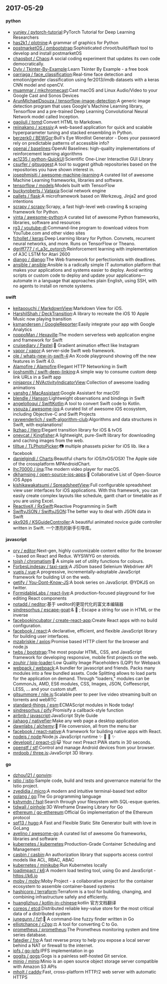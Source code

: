 ## 2017-05-29

#### python
* [yunjey / pytorch-tutorial](https://github.com/yunjey/pytorch-tutorial):PyTorch Tutorial for Deep Learning Researchers
* [has2k1 / plotnine](https://github.com/has2k1/plotnine):A grammar of graphics for Python
* [postmarketOS / pmbootstrap](https://github.com/postmarketOS/pmbootstrap):Sophisticated chroot/build/flash tool to develop and install postmarketOS
* [chaosbot / Chaos](https://github.com/chaosbot/Chaos):A social coding experiment that updates its own code democratically.
* [Dvlv / Tkinter-By-Example](https://github.com/Dvlv/Tkinter-By-Example):Learn Tkinter By Example - a free book
* [oarriaga / face_classification](https://github.com/oarriaga/face_classification):Real-time face detection and emotion/gender classification using fer2013/imdb datasets with a keras CNN model and openCV.
* [muammar / mkchromecast](https://github.com/muammar/mkchromecast):Cast macOS and Linux Audio/Video to your Google Cast and Sonos Devices
* [ArunMichaelDsouza / tensorflow-image-detection](https://github.com/ArunMichaelDsouza/tensorflow-image-detection):A generic image detection program that uses Google's Machine Learning library, Tensorflow and a pre-trained Deep Learning Convolutional Neural Network model called Inception.
* [gaojiuli / tomd](https://github.com/gaojiuli/tomd):Convert HTML to Markdown.
* [reiinakano / xcessiv](https://github.com/reiinakano/xcessiv):A web-based application for quick and scalable hyperparameter tuning and stacked ensembling in Python.
* [berzerk0 / BEWGor](https://github.com/berzerk0/BEWGor):Bull's Eye Wordlist Generator - Does your password rely on predictable patterns of accessible info?
* [openai / baselines](https://github.com/openai/baselines):OpenAI Baselines: high-quality implementations of reinforcement learning algorithms
* [ac1235 / python-QuickUI](https://github.com/ac1235/python-QuickUI):Scientific One-Liner Interactive GUI Library
* [csurfer / gitsuggest](https://github.com/csurfer/gitsuggest):A tool to suggest github repositories based on the repositories you have shown interest in.
* [josephmisiti / awesome-machine-learning](https://github.com/josephmisiti/awesome-machine-learning):A curated list of awesome Machine Learning frameworks, libraries and software.
* [tensorflow / models](https://github.com/tensorflow/models):Models built with TensorFlow
* [buckyroberts / Vataxia](https://github.com/buckyroberts/Vataxia):Social network engine
* [pallets / flask](https://github.com/pallets/flask):A microframework based on Werkzeug, Jinja2 and good intentions
* [scrapy / scrapy](https://github.com/scrapy/scrapy):Scrapy, a fast high-level web crawling & scraping framework for Python.
* [vinta / awesome-python](https://github.com/vinta/awesome-python):A curated list of awesome Python frameworks, libraries, software and resources
* [rg3 / youtube-dl](https://github.com/rg3/youtube-dl):Command-line program to download videos from YouTube.com and other video sites
* [fchollet / keras](https://github.com/fchollet/keras):Deep Learning library for Python. Convnets, recurrent neural networks, and more. Runs on TensorFlow or Theano.
* [dgriff777 / rl_a3c_pytorch](https://github.com/dgriff777/rl_a3c_pytorch):Reinforcement learning with implementation of A3C LSTM for Atari 2600
* [django / django](https://github.com/django/django):The Web framework for perfectionists with deadlines.
* [ansible / ansible](https://github.com/ansible/ansible):Ansible is a radically simple IT automation platform that makes your applications and systems easier to deploy. Avoid writing scripts or custom code to deploy and update your applications— automate in a language that approaches plain English, using SSH, with no agents to install on remote systems.

#### swift
* [keitaoouchi / MarkdownView](https://github.com/keitaoouchi/MarkdownView):Markdown View for iOS.
* [HarshilShah / DeckTransition](https://github.com/HarshilShah/DeckTransition):A library to recreate the iOS 10 Apple Music now playing transition
* [ksmandersen / GoogleReporter](https://github.com/ksmandersen/GoogleReporter):Easily integrate your app with Google Analytics
* [noppoMan / Hexaville](https://github.com/noppoMan/Hexaville):The modern serverless web application engine and framework for Swift
* [cruisediary / Pastel](https://github.com/cruisediary/Pastel):🎨 Gradient animation effect like Instagram
* [vapor / vapor](https://github.com/vapor/vapor):A server-side Swift web framework.
* [ole / whats-new-in-swift-4](https://github.com/ole/whats-new-in-swift-4):An Xcode playground showing off the new features in Swift 4.0.
* [Alamofire / Alamofire](https://github.com/Alamofire/Alamofire):Elegant HTTP Networking in Swift
* [ijoshsmith / swift-deep-linking](https://github.com/ijoshsmith/swift-deep-linking):A simple way to consume custom deep link URLs in a Swift app
* [ninjaprox / NVActivityIndicatorView](https://github.com/ninjaprox/NVActivityIndicatorView):Collection of awesome loading animations
* [vanshg / MacAssistant](https://github.com/vanshg/MacAssistant):Google Assistant for macOS!
* [blendle / Hanson](https://github.com/blendle/Hanson):Lightweight observations and bindings in Swift
* [angelolloqui / SwiftKotlin](https://github.com/angelolloqui/SwiftKotlin):A tool to convert Swift code to Kotlin.
* [vsouza / awesome-ios](https://github.com/vsouza/awesome-ios):A curated list of awesome iOS ecosystem, including Objective-C and Swift Projects
* [raywenderlich / swift-algorithm-club](https://github.com/raywenderlich/swift-algorithm-club):Algorithms and data structures in Swift, with explanations!
* [lkzhao / Hero](https://github.com/lkzhao/Hero):Elegant transition library for iOS & tvOS
* [onevcat / Kingfisher](https://github.com/onevcat/Kingfisher):A lightweight, pure-Swift library for downloading and caching images from the web.
* [tilltue / TLPhotoPicker](https://github.com/tilltue/TLPhotoPicker):📷 multiple phassets picker for iOS lib. like a facebook
* [danielgindi / Charts](https://github.com/danielgindi/Charts):Beautiful charts for iOS/tvOS/OSX! The Apple side of the crossplatform MPAndroidChart.
* [lhc70000 / iina](https://github.com/lhc70000/iina):The modern video player for macOS.
* [dkhamsing / open-source-ios-apps](https://github.com/dkhamsing/open-source-ios-apps):📱 Collaborative List of Open-Source iOS Apps
* [kishikawakatsumi / SpreadsheetView](https://github.com/kishikawakatsumi/SpreadsheetView):Full configurable spreadsheet view user interfaces for iOS applications. With this framework, you can easily create complex layouts like schedule, gantt chart or timetable as if you are using Excel.
* [ReactiveX / RxSwift](https://github.com/ReactiveX/RxSwift):Reactive Programming in Swift
* [SwiftyJSON / SwiftyJSON](https://github.com/SwiftyJSON/SwiftyJSON):The better way to deal with JSON data in Swift
* [skx926 / KSGuideController](https://github.com/skx926/KSGuideController):A beautiful animated novice guide controller written in Swift. 一个漂亮的新手引导库。

#### javascript
* [ory / editor](https://github.com/ory/editor):Next-gen, highly customizable content editor for the browser - based on React and Redux. WYSIWYG on steroids.
* [toish / chromatism](https://github.com/toish/chromatism):🌈 A simple set of utility functions for colours.
* [ForbesLindesay / taxi-rank](https://github.com/ForbesLindesay/taxi-rank):A JSDom based Selenium Webdriver API
* [vuejs / vue](https://github.com/vuejs/vue):A progressive, incrementally-adoptable JavaScript framework for building UI on the web.
* [getify / You-Dont-Know-JS](https://github.com/getify/You-Dont-Know-JS):A book series on JavaScript. @YDKJS on twitter.
* [FormidableLabs / react-live](https://github.com/FormidableLabs/react-live):A production-focused playground for live editing React components
* [notadd / neditor](https://github.com/notadd/neditor):基于 ueditor的更现代化的富文本编辑器
* [sindresorhus / escape-goat](https://github.com/sindresorhus/escape-goat):& 🐐 ; Escape a string for use in HTML or the inverse
* [facebookincubator / create-react-app](https://github.com/facebookincubator/create-react-app):Create React apps with no build configuration.
* [facebook / react](https://github.com/facebook/react):A declarative, efficient, and flexible JavaScript library for building user interfaces.
* [mzabriskie / axios](https://github.com/mzabriskie/axios):Promise based HTTP client for the browser and node.js
* [twbs / bootstrap](https://github.com/twbs/bootstrap):The most popular HTML, CSS, and JavaScript framework for developing responsive, mobile first projects on the web.
* [zouhir / lqip-loader](https://github.com/zouhir/lqip-loader):Low Quality Image Placeholders (LQIP) for Webpack
* [webpack / webpack](https://github.com/webpack/webpack):A bundler for javascript and friends. Packs many modules into a few bundled assets. Code Splitting allows to load parts for the application on demand. Through "loaders," modules can be CommonJs, AMD, ES6 modules, CSS, Images, JSON, Coffeescript, LESS, ... and your custom stuff.
* [gitsummore / nile.js](https://github.com/gitsummore/nile.js):Scalable peer to peer live video streaming built on torrents and webRTC
* [standard-things / esm](https://github.com/standard-things/esm):ECMAScript modules in Node today!
* [sindresorhus / pify](https://github.com/sindresorhus/pify):Promisify a callback-style function
* [airbnb / javascript](https://github.com/airbnb/javascript):JavaScript Style Guide
* [jiahaog / nativefier](https://github.com/jiahaog/nativefier):Make any web page a desktop application
* [dawnlabs / alchemy](https://github.com/dawnlabs/alchemy):🔮 File conversion, all from the menu bar
* [facebook / react-native](https://github.com/facebook/react-native):A framework for building native apps with React.
* [nodejs / node](https://github.com/nodejs/node):Node.js JavaScript runtime ✨ 🐢 🚀 ✨
* [developit / preact-cli](https://github.com/developit/preact-cli):😺 Your next Preact PWA starts in 30 seconds.
* [openstf / stf](https://github.com/openstf/stf):Control and manage Android devices from your browser.
* [mrdoob / three.js](https://github.com/mrdoob/three.js):JavaScript 3D library.

#### go
* [dzhou121 / gonvim](https://github.com/dzhou121/gonvim):
* [istio / istio](https://github.com/istio/istio):Sample code, build and tests and governance material for the Istio project.
* [zyedidia / micro](https://github.com/zyedidia/micro):A modern and intuitive terminal-based text editor
* [golang / go](https://github.com/golang/go):The Go programming language
* [kshvmdn / fsql](https://github.com/kshvmdn/fsql):Search through your filesystem with SQL-esque queries.
* [tidwall / pinhole](https://github.com/tidwall/pinhole):3D Wireframe Drawing Library for Go
* [ethereum / go-ethereum](https://github.com/ethereum/go-ethereum):Official Go implementation of the Ethereum protocol
* [spf13 / hugo](https://github.com/spf13/hugo):A Fast and Flexible Static Site Generator built with love in GoLang
* [avelino / awesome-go](https://github.com/avelino/awesome-go):A curated list of awesome Go frameworks, libraries and software
* [kubernetes / kubernetes](https://github.com/kubernetes/kubernetes):Production-Grade Container Scheduling and Management
* [casbin / casbin](https://github.com/casbin/casbin):An authorization library that supports access control models like ACL, RBAC, ABAC
* [kubernetes / minikube](https://github.com/kubernetes/minikube):Run Kubernetes locally
* [loadimpact / k6](https://github.com/loadimpact/k6):A modern load testing tool, using Go and JavaScript - https://k6.io
* [moby / moby](https://github.com/moby/moby):Moby Project - a collaborative project for the container ecosystem to assemble container-based systems
* [hashicorp / terraform](https://github.com/hashicorp/terraform):Terraform is a tool for building, changing, and combining infrastructure safely and efficiently.
* [huanglizhuo / kotlin-in-chinese](https://github.com/huanglizhuo/kotlin-in-chinese):kotlin 官方文档翻译
* [coreos / etcd](https://github.com/coreos/etcd):Distributed reliable key-value store for the most critical data of a distributed system
* [junegunn / fzf](https://github.com/junegunn/fzf):🌸 A command-line fuzzy finder written in Go
* [elliotchance / c2go](https://github.com/elliotchance/c2go):⚖️ A tool for converting C to Go.
* [prometheus / prometheus](https://github.com/prometheus/prometheus):The Prometheus monitoring system and time series database.
* [fatedier / frp](https://github.com/fatedier/frp):A fast reverse proxy to help you expose a local server behind a NAT or firewall to the internet.
* [ipfs / go-ipfs](https://github.com/ipfs/go-ipfs):IPFS implementation in go
* [gogits / gogs](https://github.com/gogits/gogs):Gogs is a painless self-hosted Git service.
* [minio / minio](https://github.com/minio/minio):Minio is an open source object storage server compatible with Amazon S3 APIs
* [mholt / caddy](https://github.com/mholt/caddy):Fast, cross-platform HTTP/2 web server with automatic HTTPS

